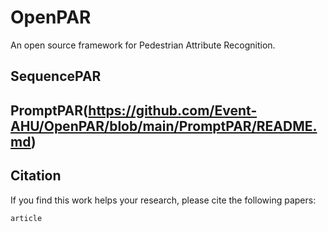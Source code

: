 # OpenPAR 
An open source framework for Pedestrian Attribute Recognition. 



## SequencePAR 


## PromptPAR(https://github.com/Event-AHU/OpenPAR/blob/main/PromptPAR/README.md)




## Citation 
If you find this work helps your research, please cite the following papers: 
```
article
```


